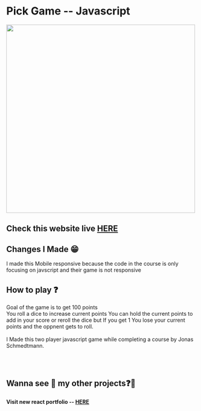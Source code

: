 # Pick Game -- Javascript

<a href="https://pick-game-javascript.vercel.app/" ><img width='500px' src='https://github.com/ParallelXL/Pick-Game-Javscript/assets/134038947/d20a270f-1887-4c8a-8cd0-d9687bed63e7' /></a>

<h2>Check this website live <a href="https://pick-game-javascript.vercel.app/" target="_blank">HERE</a></h2>

<h2>Changes I Made 😁</h2>
I made this Mobile responsive because the code in the course is only focusing on javscript and their game is not responsive


<h2>How to play ❓</h2>

Goal of the game is to get 100 points <br>
You roll a dice to increase current points
You can hold the current points to add in your score or reroll the dice but If you get 1 You lose your current points and the oppnent gets to roll.
<br><br>
I Made this two player javascript game while completing a course by Jonas Schmedtmann.



<br><br>
<h2> Wanna see 👀 my other projects❓📖
<h4>Visit new react portfolio -- <a href='https://ayannagori.vercel.app/' target="_blank">HERE</a></h4>


